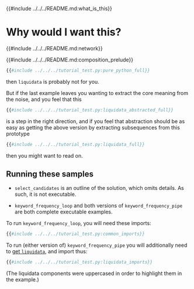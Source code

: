 {{#include ../../../README.md:what_is_this}}


# Why would I want this?

{{#include ../../../README.md:network}}

{{#include ../../../README.md:composition_prelude}}

```python
{{#include ../../../tutorial_test.py:pure_python_full}}
```
then `liquidata` is probably not for you.

But if the last example leaves you wanting to extract the core meaning from the
noise, and you feel that this

```python
{{#include ../../../tutorial_test.py:liquidata_abstracted_full}}
```

is a step in the right direction, and if you feel that abstraction should be as
easy as getting the above version by extracting subsequences from this prototype

```python
{{#include ../../../tutorial_test.py:liquidata_full}}
```

then you might want to read on.

## Running these samples

+ `select_candidates` is an outline of the solution, which omits details. As
  such, it is not executable.

+ `keyword_frequency_loop` and both versions of `keyword_frequency_pipe` are
  both complete executable examples.

To run `keyword_frequency_loop`, you will need these imports:

```python
{{#include ../../../tutorial_test.py:common_imports}}
```

To run (either version of) `keyword_frequency_pipe` you will additionally need
to [get `liquidata`](./installation.md), and import thus:


```python
{{#include ../../../tutorial_test.py:liquidata_imports}}
```

(The liquidata components were uppercased in order to highlight them in the
example.)
